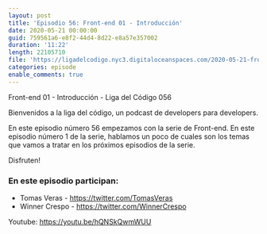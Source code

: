 ```yaml
---
layout: post
title: 'Episodio 56: Front-end 01 - Introducción'
date: 2020-05-21 00:00:00
guid: 759561a6-e8f2-44d4-8d22-e8a57e357002
duration: '11:22'
length: 22105710
file: 'https://ligadelcodigo.nyc3.digitaloceanspaces.com/2020-05-21-frontend-01-intro.mp3'
categories: episode
enable_comments: true
---
```


Front-end 01 - Introducción - Liga del Código 056

Bienvenidos a la liga del código, un podcast de developers para developers. 

En este episodio número 56 empezamos con la serie de Front-end. En este episodio número 1 de la serie, hablamos un poco de cuales son los temas que vamos a tratar en los próximos episodios de la serie.

Disfruten!

### En este episodio participan:
- Tomas Veras - https://twitter.com/TomasVeras
- Winner Crespo - https://twitter.com/WinnerCrespo

Youtube: https://youtu.be/hQNSkQwmWUU
